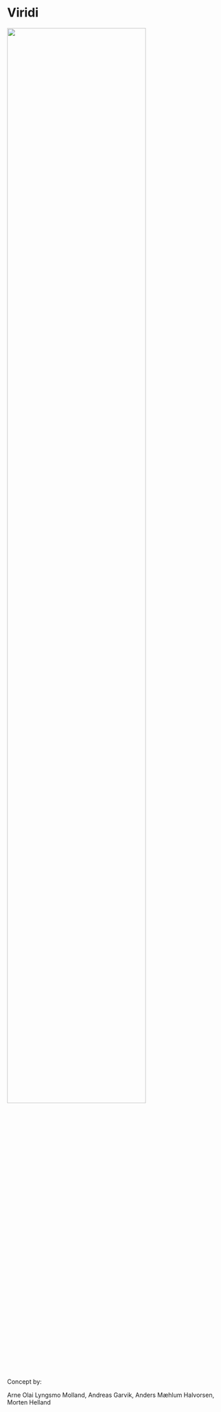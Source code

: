 # Viridi

<img src="https://user-images.githubusercontent.com/31239471/55337097-53435b80-549e-11e9-83a5-b63f87c24a60.gif" width="80%" height="80%"> </img>


Concept by:

Arne Olai Lyngsmo Molland, Andreas Garvik, Anders Mæhlum Halvorsen, Morten Helland

